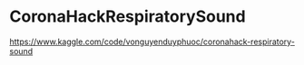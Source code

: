# CoronaHackRespiratorySound

https://www.kaggle.com/code/vonguyenduyphuoc/coronahack-respiratory-sound
